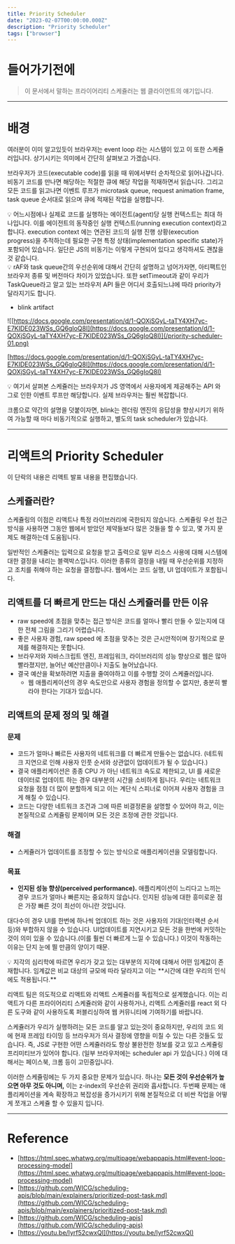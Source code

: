 ```yaml
---
title: Priority Scheduler
date: "2023-02-07T00:00:00.000Z"
description: "Priority Scheduler"
tags: ["browser"]
---
```


# 들어가기전에

> 이 문서에서 말하는 프라이어리티 스케쥴러는 웹 클라이언트의 얘기입니다.
> 

---

# 배경

여러분이 이미 알고있듯이 브라우저는 event loop 라는 시스템이 있고 이 또한 스케쥴러입니다. 상기시키는 의미에서 간단히 살펴보고 가겠습니다.

브라우저가 코드(executable code)를 읽을 때 위에서부터 순차적으로 읽어나갑니다. 비동기 코드를 만나면 해당하는 적절한 큐에 해당 작업을 적재하면서 읽습니다. 그리고 모든 코드를 읽고나면 이벤트 루프가 microtask queue, request animation frame, task queue 순서대로 읽으며 큐에 적재된 작업을 실행합니다.

<aside>
💡 어느시점에나 실제로 코드를 실행하는 에이전트(agent)당 실행 컨텍스트는 최대 하나입니다. 이를 에이전트의 동작중인 실행 컨텍스트(running execution context)라고 합니다. execution context 에는 연관된 코드의 실행 진행 상황(execution progress)을 추적하는데 필요한 구현 특정 상태(implementation specific state)가 포함되어 있습니다. 일단은 JS의 비동기는 이렇게 구현되어 있다고 생각하셔도 괜찮을 것 같습니다.

</aside>

<aside>
💡 rAF와 task queue간의 우선순위에 대해서 간단히 설명하고 넘어가자면, 아티팩트인 브라우저 종류 및 버전마다 차이가 있었습니다. 또한 setTimeout과 같이 우리가 TaskQueue라고 알고 있는 브라우저 API 들은 어디서 호출되느냐에 따라 priority가 달라지기도 합니다.

</aside>

- blink artifact

![[https://docs.google.com/presentation/d/1-QOXjSGyL-taTY4XH7yc-E7KIDE023WSs_GQ6gIoQ8I](https://docs.google.com/presentation/d/1-QOXjSGyL-taTY4XH7yc-E7KIDE023WSs_GQ6gIoQ8I)](/priority-scheduler-01.png)

[https://docs.google.com/presentation/d/1-QOXjSGyL-taTY4XH7yc-E7KIDE023WSs_GQ6gIoQ8I](https://docs.google.com/presentation/d/1-QOXjSGyL-taTY4XH7yc-E7KIDE023WSs_GQ6gIoQ8I)

<aside>
💡 여기서 살펴본 스케쥴러는 브라우저가 JS 영역에서 사용자에게 제공해주는 API 와 그로 인한 이벤트 루프만 해당합니다. 실제 브라우저는 훨씬 복잡합니다.

크롬으로 약간의 설명을 덧붙이자면, blink는 렌더링 엔진의 응답성을 향상시키기 위하여 가능할 때 마다 비동기적으로 실행하고, 별도의 task scheduler가 있습니다. 

</aside>

---

# 리액트의 Priority Scheduler

이 단락의 내용은 리액트 발표 내용을 편집했습니다.

## 스케쥴러란?

스케쥴링의 이점은 리액트나 특정 라이브러리에 국한되지 않습니다. 스케쥴링 우선 접근 방식을 사용하면 그동안 웹에서 받았던 제약들보다 많은 것들을 할 수 있고, 몇 가지 문제도 해결하는데 도움됩니다.

일반적인 스케쥴러는 입력으로 요청을 받고 출력으로 일부 리소스 사용에 대해 시스템에 대한 결정을 내리는 블랙박스입니다. 이러한 종류의 결정을 내릴 때 우선순위를 지정하고 조치를 취해야 하는 요청을 결정합니다. 웹에서는 코드 실행, UI 업데이트가 포함됩니다.

## 리액트를 더 빠르게 만드는 대신 스케쥴러를 만든 이유

- raw speed에 초점을 맞추는 접근 방식은 코드를 얼마나 빨리 만들 수 있는지에 대한 전체 그림을 그리기 어렵습니다.
- 좋은 사용자 경험, raw speed 에 초점을 맞추는 것은 근시안적이며 장기적으로 문제를 해결하지는 못합니다.
- 브라우저와 자바스크립트 엔진, 프레임워크, 라이브러리의 성능 향상으로 웹은 많아 빨라졌지만, 늘어난 예산만큼이나 지출도 늘어났습니다.
- 결국 예산을 확보하려면 지출을 줄여야하고 이를 수행할 것이 스케쥴러입니다.
    - 웹 애플리케이션의 경우 속도만으로 사용자 경험을 정의할 수 없지만, 충분히 빨라야 한다는 기대가 있습니다.

## 리액트의 문제 정의 및 해결

### **문제**

- 코드가 얼마나 빠르든 사용자의 네트워크를 더 빠르게 만들수는 없습니다. (네트워크 지연으로 인해 사용자 인풋 순서와 상관없이 업데이트가 될 수 있습니다.)
- 결국 애플리케이션은 종종 CPU 가 아닌 네트워크 속도로 제한되고, UI 를 새로운 데이터로 업데이트 하는 경우 대부분의 시간을 소비하게 됩니다. 우리는 네트워크 요청을 점점 더 많이 분할하게 되고 이는 계단식 스피너로 이어져 사용자 경험을 크게 해칠 수 있습니다.
- 코드는 다양한 네트워크 조건과 그에 따른 비결정론을 설명할 수 있어야 하고, 이는 본질적으로 스케쥴링 문제이며 모든 것은 조정에 관한 것입니다.

### 해결

- 스케쥴러가 업데이트를 조정할 수 있는 방식으로 애플리케이션을 모델링합니다.

### 목표

- **인지된 성능 향상(perceived performance).** 애플리케이션이 느리다고 느끼는 경우 코드가 얼마나 빠른지는 중요하지 않습니다. 인지된 성능에 대한 흥미로운 점은 가장 빠른 것이 최선이 아니란 것입니다.

대다수의 경우 UI를 한번에 하나씩 업데이트 하는 것은 사용자의 기대(인터랙션 순서 등)와 부합하지 않을 수 있습니다. UI업데이트를 지연시키고 모든 것을 한번에 커밋하는 것이 의미 있을 수 있습니다.(이를 훨씬 더 빠르게 느낄 수 있습니다.) 이것이 작동하는 이유는 단지 눈에 띌 만큼의 양이기 때문.

<aside>
💡 지각의 심리학에 따르면 우리가 갖고 있는 대부분의 지각에 대해서 어떤 임계값이 존재합니다. 임계값은 비교 대상의 규모에 따라 달라지고 이는 **시간에 대한 우리의 인식에도 적용됩니다.**

</aside>

리액트 팀은 의도적으로 리액트와 리액트 스케쥴러를 독립적으로 설계했습니다. 이는 리액트가 다른 프라이어리티 스케쥴러와 같이 사용하거나, 리액트 스케쥴러를 react 외 다른 도구와 같이 사용하도록 퍼블리싱하여 웹 커뮤니티에 기여하기를 바랍니다.

스케쥴러가 우리가 실행하려는 모든 코드를 알고 있는것이 중요하지만, 우리의 코드 외에 현재 프레임 타이밍 등 브라우저가 의사 결정에 영향을 미칠 수 있는 다른 것들도 있습니다. 즉, JS로 구현한 어떤 스케쥴러라도 항상 불완전한 정보를 갖고 있고 스케쥴링 프리미티브가 있어야 합니다. (일부 브라우저에는 scheduler api 가 있습니다.) 이에 대해서는 페이스북, 크롬 등이 고민중입니다.

이러한 스케쥴링에는 두 가지 중요한 문제가 있습니다.
하나는 **모든 것이 우선순위가 높으면 아무 것도 아니며,** 이는 z-index의 우선순위 권리와 흡사합니다. 두번째 문제는 애플리케이션을 계속 확장하고 복잡성을 증가시키기 위해 본질적으로 더 비싼 작업을 어떻게 쪼개고 스케쥴 할 수 있을지 입니다.

---

# Reference

- [https://html.spec.whatwg.org/multipage/webappapis.html#event-loop-processing-model](https://html.spec.whatwg.org/multipage/webappapis.html#event-loop-processing-model)
- [https://github.com/WICG/scheduling-apis/blob/main/explainers/prioritized-post-task.md](https://github.com/WICG/scheduling-apis/blob/main/explainers/prioritized-post-task.md)
- [https://github.com/WICG/scheduling-apis](https://github.com/WICG/scheduling-apis)
- [https://youtu.be/Iyrf52cwxQI](https://youtu.be/Iyrf52cwxQI)